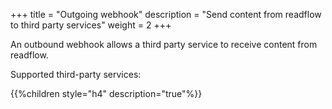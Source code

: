 +++
title = "Outgoing webhook"
description = "Send content from readflow to third party services"
weight = 2
+++

An outbound webhook allows a third party service to receive content from readflow.

Supported third-party services:

{{%children style="h4" description="true"%}}
